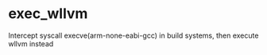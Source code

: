 # exec_wllvm
Intercept syscall execve(arm-none-eabi-gcc) in build systems, then execute wllvm instead
